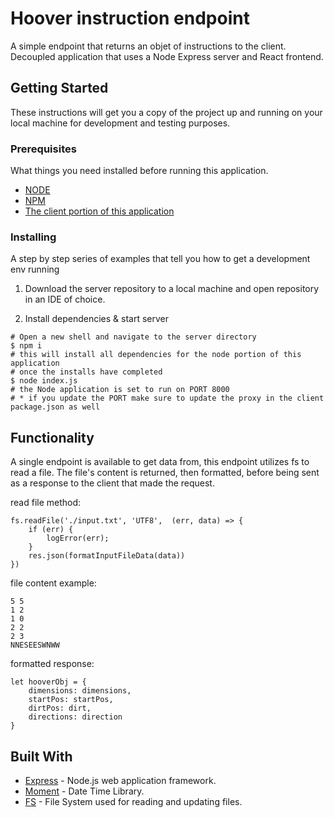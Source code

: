 # Hoover instruction endpoint 
A simple endpoint that returns an objet of instructions to the client.
Decoupled application that uses a Node Express server and React frontend. 


## Getting Started
These instructions will get you a copy of the project up and running on your local machine for development and testing purposes. <!-- See deployment for notes on how to deploy the project on a live system. -->

### Prerequisites
What things you need installed before running this application.

* [NODE](https://nodejs.org/en/download/)
* [NPM](https://docs.npmjs.com/cli/install)
* [The client portion of this application](https://github.com/AmberLBurroughs/hoover/tree/master/view)

### Installing

A step by step series of examples that tell you how to get a development env running

1) Download the server repository to a local machine and open repository in an IDE of choice.

2) Install dependencies & start server
```
# Open a new shell and navigate to the server directory
$ npm i
# this will install all dependencies for the node portion of this application
# once the installs have completed
$ node index.js
# the Node application is set to run on PORT 8000 
# * if you update the PORT make sure to update the proxy in the client package.json as well
```
## Functionality
A single endpoint is available to get data from, this endpoint utilizes fs to read a file. The file's content is returned, then formatted, before being sent as a response to the client that made the request.

read file method:
```
fs.readFile('./input.txt', 'UTF8',  (err, data) => {
    if (err) {
        logError(err);
    }
    res.json(formatInputFileData(data))
})
```
file content example:
```
5 5
1 2
1 0
2 2
2 3
NNESEESWNWW
```
formatted response:
```
let hooverObj = {
    dimensions: dimensions,
    startPos: startPos,
    dirtPos: dirt,
    directions: direction
}
```

## Built With

* [Express](http://expressjs.com/) - Node.js web application framework.
* [Moment](https://momentjs.com/) - Date Time Library. 
* [FS](https://nodejs.org/api/fs.html) - File System used for reading and updating files.
